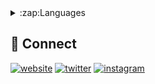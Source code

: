 <div>
<details>
  <summary>:zap:Languages</summary>

 <img align="left" src="https://github-readme-stats.vercel.app/api/top-langs?username=benjifriedman&show_icons=true&locale=en&layout=compact" alt="benjifriedman" />

</details>
</div>



## 🔗 Connect
[![website](https://img.shields.io/badge/website-000?style=for-the-badge&logo=ko-fi&logoColor=white)](https://benjifriedman.com/)
[![twitter](https://img.shields.io/badge/twitter-1DA1F2?style=for-the-badge&logo=twitter&logoColor=white)](https://twitter.com/benjifri)
[![instagram](https://img.shields.io/badge/instagram-DE3C7C?style=for-the-badge&logo=instagram&logoColor=white)](https://instagram.com/benjifriedman)
